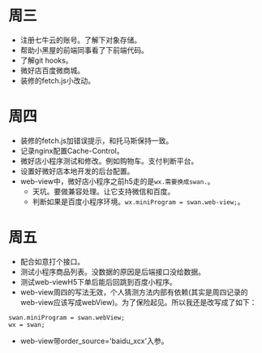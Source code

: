 # 周三
* 注册七牛云的账号。了解下对象存储。
* 帮助小黑屋的前端同事看了下前端代码。
* 了解git hooks。
* 微好店百度微商城。
* 装修的fetch.js小改动。

# 周四
* 装修的fetch.js加错误提示，和托马斯保持一致。
* 记录nginx配置Cache-Control。
* 微好店小程序测试和修改。例如购物车。支付判断平台。
* 设置好微好店本地开发的后台配置。
* web-view中，微好店小程序之前h5走的是```wx.需要换成swan.```。
    - 天坑。要做兼容处理。让它支持微信和百度。
    - 判断如果是百度小程序环境。```wx.miniProgram = swan.web-view;```。

# 周五
* 配合如意打个接口。
* 测试小程序商品列表。没数据的原因是后端接口没给数据。
* 测试web-viewH5下单后能后回跳到百度小程序。
* web-view周四的写法无效，个人猜测方法内部有依赖(其实是周四记录的web-view应该写成webView)。为了保险起见。所以我还是改写成了如下：
```
swan.miniProgram = swan.webView;
wx = swan;
```
* web-view带order_source='baidu_xcx'入参。
